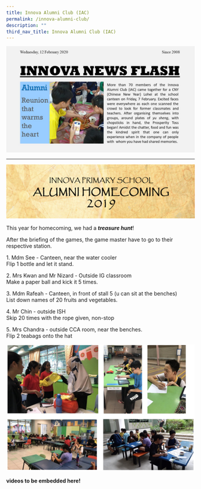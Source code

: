 ```yaml
---
title: Innova Alumni Club (IAC)
permalink: /innova-alumni-club/
description: ""
third_nav_title: Innova Alumni Club (IAC)
---
```

![Innova News Flash](/images/Innova-Alumni_Lohei-write-up-for-website.jpeg)

---

![Alumni homecoming](/images/alumni-homecoming_banner-edited.jpeg)

This year for homecoming, we had a _**treasure hunt**_!

After the briefing of the games, the game master have to go to their respective station.

1\. Mdm See - Canteen, near the water cooler  
Flip 1 bottle and let it stand.

2\. Mrs Kwan and Mr Nizard - Outside IG classroom  
Make a paper ball and kick it 5 times.

3\. Mdm Rafeah - Canteen, in front of stall 5 (u can sit at the benches)  
List down names of 20 fruits and vegetables.

4\. Mr Chin - outside ISH  
Skip 20 times with the rope given, non-stop

5\. Mrs Chandra - outside CCA room, near the benches.  
Flip 2 teabags onto the hat

![Alumni homecoming games](/images/Alumni%20homecoming%20games.jpg)

**videos to be embedded here!**